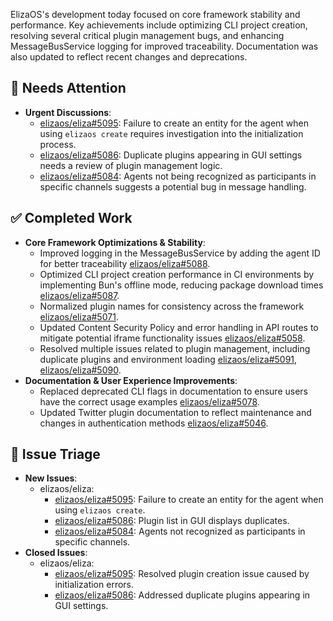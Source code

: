ElizaOS's development today focused on core framework stability and performance. Key achievements include optimizing CLI project creation, resolving several critical plugin management bugs, and enhancing MessageBusService logging for improved traceability. Documentation was also updated to reflect recent changes and deprecations.

## 🚨 Needs Attention 
- **Urgent Discussions**:
    - [elizaos/eliza#5095](https://github.com/elizaos/eliza/issues/5095): Failure to create an entity for the agent when using `elizaos create` requires investigation into the initialization process.
    - [elizaos/eliza#5086](https://github.com/elizaos/eliza/issues/5086): Duplicate plugins appearing in GUI settings needs a review of plugin management logic.
    - [elizaos/eliza#5084](https://github.com/elizaos/eliza/issues/5084): Agents not being recognized as participants in specific channels suggests a potential bug in message handling.

## ✅ Completed Work
- **Core Framework Optimizations & Stability**:
    - Improved logging in the MessageBusService by adding the agent ID for better traceability [elizaos/eliza#5088](https://github.com/elizaos/eliza/pull/5088).
    - Optimized CLI project creation performance in CI environments by implementing Bun's offline mode, reducing package download times [elizaos/eliza#5087](https://github.com/elizaos/eliza/pull/5087).
    - Normalized plugin names for consistency across the framework [elizaos/eliza#5071](https://github.com/elizaos/eliza/pull/5071).
    - Updated Content Security Policy and error handling in API routes to mitigate potential iframe functionality issues [elizaos/eliza#5058](https://github.com/elizaos/eliza/pull/5058).
    - Resolved multiple issues related to plugin management, including duplicate plugins and environment loading [elizaos/eliza#5091](https://github.com/elizaos/eliza/pull/5091), [elizaos/eliza#5090](https://github.com/elizaos/eliza/pull/5090).
- **Documentation & User Experience Improvements**:
    - Replaced deprecated CLI flags in documentation to ensure users have the correct usage examples [elizaos/eliza#5078](https://github.com/elizaos/eliza/pull/5078).
    - Updated Twitter plugin documentation to reflect maintenance and changes in authentication methods [elizaos/eliza#5046](https://github.com/elizaos/eliza/pull/5046).

## 🐞 Issue Triage
- **New Issues**:
    - elizaos/eliza:
        - [elizaos/eliza#5095](https://github.com/elizaos/eliza/issues/5095): Failure to create an entity for the agent when using `elizaos create`.
        - [elizaos/eliza#5086](https://github.com/elizaos/eliza/issues/5086): Plugin list in GUI displays duplicates.
        - [elizaos/eliza#5084](https://github.com/elizaos/eliza/issues/5084): Agents not recognized as participants in specific channels.
- **Closed Issues**:
    - elizaos/eliza:
        - [elizaos/eliza#5095](https://github.com/elizaos/eliza/issues/5095): Resolved plugin creation issue caused by initialization errors.
        - [elizaos/eliza#5086](https://github.com/elizaos/eliza/issues/5086): Addressed duplicate plugins appearing in GUI settings.